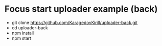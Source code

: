 # Focus start uploader example (back)
- git clone https://github.com/KaragedovKirill/uploader-back.git
- cd uploader-back
- npm install
- npm start
